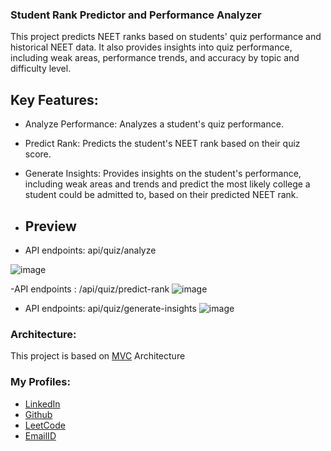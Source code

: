 ### Student Rank Predictor and Performance Analyzer

This project predicts NEET ranks based on students' quiz performance and historical NEET data. It also provides insights into quiz performance, including weak areas, performance trends, and accuracy by topic and difficulty level.


## Key Features:

- Analyze Performance: Analyzes a student's quiz performance.
- Predict Rank: Predicts the student's NEET rank based on their quiz score.
- Generate Insights: Provides insights on the student's performance, including weak areas and trends and predict the most likely college a student could be admitted to, based on their predicted NEET rank.

- ## Preview
- API endpoints: api/quiz/analyze

![image](https://github.com/user-attachments/assets/d0bf31bb-70a6-46ce-b97f-fca590878c2e)


-API endpoints : /api/quiz/predict-rank
![image](https://github.com/user-attachments/assets/4cb562f5-b659-45ad-bf7f-c17e1a4e8231)


- API endpoints: api/quiz/generate-insights
![image](https://github.com/user-attachments/assets/6c02085b-b025-416d-ba69-23e63a85245e)


### Architecture:

This project is based on [MVC](https://developer.mozilla.org/en-US/docs/Glossary/MVC) Architecture

### My Profiles:

- [LinkedIn](https://www.linkedin.com/in/3233sujit-kumar-67b13321b/)
- [Github](https://github.com/sujitkumr)
- [LeetCode](https://leetcode.com/sujitkymar101/)
- [EmailID](mailto:sujitkymar101@gmail.com)


  
